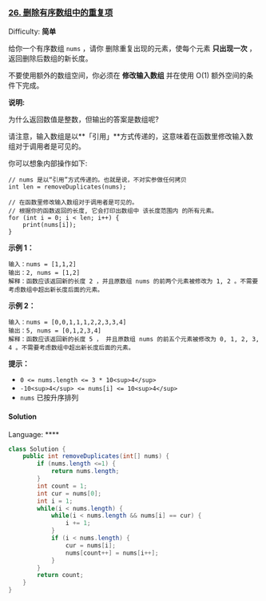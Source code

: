 ### [26\. 删除有序数组中的重复项](https://leetcode-cn.com/problems/remove-duplicates-from-sorted-array/)

Difficulty: **简单**


给你一个有序数组 `nums` ，请你 删除重复出现的元素，使每个元素 **只出现一次** ，返回删除后数组的新长度。

不要使用额外的数组空间，你必须在 **修改输入数组** 并在使用 O(1) 额外空间的条件下完成。

**说明:**

为什么返回数值是整数，但输出的答案是数组呢?

请注意，输入数组是以**「引用」**方式传递的，这意味着在函数里修改输入数组对于调用者是可见的。

你可以想象内部操作如下:

```
// nums 是以“引用”方式传递的。也就是说，不对实参做任何拷贝
int len = removeDuplicates(nums);

// 在函数里修改输入数组对于调用者是可见的。
// 根据你的函数返回的长度, 它会打印出数组中 该长度范围内 的所有元素。
for (int i = 0; i < len; i++) {
    print(nums[i]);
}
```

**示例 1：**

```
输入：nums = [1,1,2]
输出：2, nums = [1,2]
解释：函数应该返回新的长度 2 ，并且原数组 nums 的前两个元素被修改为 1, 2 。不需要考虑数组中超出新长度后面的元素。
```

**示例 2：**

```
输入：nums = [0,0,1,1,1,2,2,3,3,4]
输出：5, nums = [0,1,2,3,4]
解释：函数应该返回新的长度 5 ， 并且原数组 nums 的前五个元素被修改为 0, 1, 2, 3, 4 。不需要考虑数组中超出新长度后面的元素。
```

**提示：**

*   `0 <= nums.length <= 3 * 10<sup>4</sup>`
*   `-10<sup>4</sup> <= nums[i] <= 10<sup>4</sup>`
*   `nums` 已按升序排列


#### Solution

Language: ****

```java
class Solution {
    public int removeDuplicates(int[] nums) {
        if (nums.length <=1) {
            return nums.length;
        }
        int count = 1;
        int cur = nums[0];
        int i = 1;
        while(i < nums.length) {
            while(i < nums.length && nums[i] == cur) {
                i += 1;
            }
            if (i < nums.length) {
                cur = nums[i];
                nums[count++] = nums[i++];
            }
        }
        return count;
    }
}
```